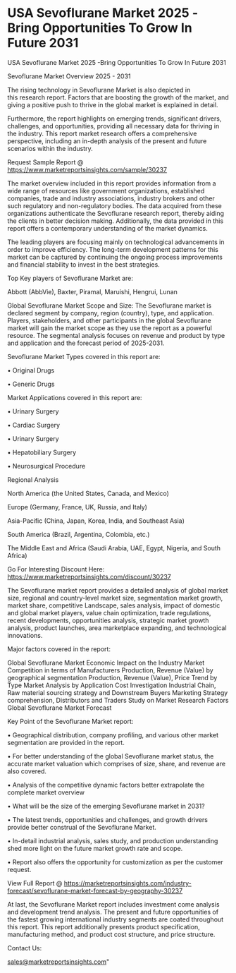 # USA Sevoflurane Market 2025 -Bring Opportunities To Grow In Future 2031
USA Sevoflurane Market 2025 -Bring Opportunities To Grow In Future 2031

Sevoflurane Market Overview 2025 - 2031

The rising technology in Sevoflurane Market is also depicted in this research report. Factors that are boosting the growth of the market, and giving a positive push to thrive in the global market is explained in detail.

Furthermore, the report highlights on emerging trends, significant drivers, challenges, and opportunities, providing all necessary data for thriving in the industry. This report market research offers a comprehensive perspective, including an in-depth analysis of the present and future scenarios within the industry.

Request Sample Report @ https://www.marketreportsinsights.com/sample/30237

The market overview included in this report provides information from a wide range of resources like government organizations, established companies, trade and industry associations, industry brokers and other such regulatory and non-regulatory bodies. The data acquired from these organizations authenticate the Sevoflurane research report, thereby aiding the clients in better decision making. Additionally, the data provided in this report offers a contemporary understanding of the market dynamics.

The leading players are focusing mainly on technological advancements in order to improve efficiency. The long-term development patterns for this market can be captured by continuing the ongoing process improvements and financial stability to invest in the best strategies.

Top Key players of Sevoflurane Market are:

Abbott (AbbVie), Baxter, Piramal, Maruishi, Hengrui, Lunan

Global Sevoflurane Market Scope and Size:
The Sevoflurane market is declared segment by company, region (country), type, and application. Players, stakeholders, and other participants in the global Sevoflurane market will gain the market scope as they use the report as a powerful resource. The segmental analysis focuses on revenue and product by type and application and the forecast period of 2025-2031.

Sevoflurane Market Types covered in this report are:

• Original Drugs

• Generic Drugs

Market Applications covered in this report are:

• Urinary Surgery

• Cardiac Surgery

• Urinary Surgery

• Hepatobiliary Surgery

• Neurosurgical Procedure

Regional Analysis

North America (the United States, Canada, and Mexico)

Europe (Germany, France, UK, Russia, and Italy)

Asia-Pacific (China, Japan, Korea, India, and Southeast Asia)

South America (Brazil, Argentina, Colombia, etc.)

The Middle East and Africa (Saudi Arabia, UAE, Egypt, Nigeria, and South Africa)

Go For Interesting Discount Here: https://www.marketreportsinsights.com/discount/30237

The Sevoflurane market report provides a detailed analysis of global market size, regional and country-level market size, segmentation market growth, market share, competitive Landscape, sales analysis, impact of domestic and global market players, value chain optimization, trade regulations, recent developments, opportunities analysis, strategic market growth analysis, product launches, area marketplace expanding, and technological innovations.

Major factors covered in the report:

Global Sevoflurane Market
Economic Impact on the Industry
Market Competition in terms of Manufacturers
Production, Revenue (Value) by geographical segmentation
Production, Revenue (Value), Price Trend by Type
Market Analysis by Application
Cost Investigation
Industrial Chain, Raw material sourcing strategy and Downstream Buyers
Marketing Strategy comprehension, Distributors and Traders
Study on Market Research Factors
Global Sevoflurane Market Forecast

Key Point of the Sevoflurane Market report:

• Geographical distribution, company profiling, and various other market segmentation are provided in the report.

• For better understanding of the global Sevoflurane market status, the accurate market valuation which comprises of size, share, and revenue are also covered.

• Analysis of the competitive dynamic factors better extrapolate the complete market overview

• What will be the size of the emerging Sevoflurane market in 2031?

• The latest trends, opportunities and challenges, and growth drivers provide better construal of the Sevoflurane Market.

• In-detail industrial analysis, sales study, and production understanding shed more light on the future market growth rate and scope.

• Report also offers the opportunity for customization as per the customer request.

View Full Report @ https://marketreportsinsights.com/industry-forecast/sevoflurane-market-forecast-by-geography-30237

At last, the Sevoflurane Market report includes investment come analysis and development trend analysis. The present and future opportunities of the fastest growing international industry segments are coated throughout this report. This report additionally presents product specification, manufacturing method, and product cost structure, and price structure.

Contact Us:

sales@marketreportsinsights.com"
